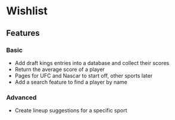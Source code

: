 # Wishlist

## Features

### Basic
* Add draft kings entries into a database and collect their scores
* Return the average score of a player
* Pages for UFC and Nascar to start off, other sports later
* Add a search feature to find a player by name

### Advanced
* Create lineup suggestions for a specific sport